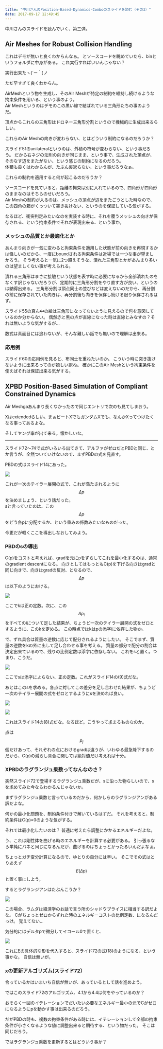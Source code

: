 ```yaml
---
title: "中川さんのPosition-Based-Dynamics-Comboのスライドを読む（その3）"
date: 2017-09-17 12:49:45
---
```


中川さんのスライドを読んでいく、第三弾。

## Air Meshes for Robust Collision Handling

これはデモが無いと良くわからんなぁ。
とソースコードを眺めていたら、binというフォルダに中身がある。
これ実行すればいいんじゃない？

実行出来たヽ(´ー｀)ノ

ただ早すぎて良くわからん。

AirMeshという物を生成し、そのAIr Meshが特定の制約を維持し続けるような拘束条件を用いる、という事のよう。  
Air Meshというのはデモのこの黒い線で結ばれている三角形たちの事のようだ。

頂点からこれらの三角形はドロネー三角形分割というので機械的に生成出来るらしい。

これらのAir Meshの向きが変わらない、とはどういう制約になるのだろうか？

スライド51のunilateralというのは、外積の符号が変わらない、という事だろう。
だから右ネジの法則の向きが同じまま、という事で、生成された頂点が、そのなす辺をまたがない、という感じの制約になるのだろう。  
体積も良くはわからんが、たぶん裏返らない、という事だろうなぁ。

これらの制約を適用すると何が起こるのだろうか？

ソースコードを見ていると、距離の拘束は別に入れているので、四角形が四角形のままなのはそちらのせいだろう。  
Air Meshの制約が入るのは、メッシュの頂点が辺をまたごうとした時なので、この四角の箱がくっついて突き抜けない、というのを保証している気がする。

なるほど、衝突判定みたいなのを実装する時に、それを覆うメッシュの向きが保存される、という拘束条件でそれが表現出来る、という事か。

### メッシュの品質とか最適化とか

あんまり向きが一気に変わると拘束条件を適用した状態が前の向きを再現するかは怪しいのだから、一度にboundされる拘束条件は近場では一つな事が望ましかろう。
そう考えると一気に2つ超えそうな、潰れた三角形とかがあんまり多いのは望ましくない事が考えられる。

潰れる三角形はまさに接触という状態を表す時に必要になるから全部潰れたのをなくす訳じゃないだろうが、定期的に三角形分割をやり直す方が良い、というのは納得出来る。
三角形分割は頂点同士の並びなどは変えないのだから、再分割の前に保存されていた向きは、再分割後も向きを保存し続ける限り保存されるはず。

スライド55の真ん中の絵は三角形になってないように見えるので何を意図しているのか分からない。
偶然赤と黒の点が直線になった時は直線とみなすの？それは無いような気がするが…

数式は真面目には追わないが、そんな難しい話でも無いので理解は出来る。

### 応用例

スライド60の応用例を見ると、布同士を重ねたいのか。
こういう時に突き抜けないように出来るってのが嬉しい訳ね。
確かにこのAir Meshという拘束条件を使えばそれは保証出来る気がする。

## XPBD Position-Based Simulation of Compliant Constrained Dynamics

Air Meshgaあんまり長くなかったので同じエントリで次のも見てしまおう。

Xはextendedらしい。まぁビートXでもガンダムXでも、なんかXってつけたくなる事ってあるよな。

そしてヤング率が出て来る。懐かしいな。

---

スライド72〜74で式がいろいろ出てきて、アルファがゼロだとPBDと同じ、とか言うが、全然ついていけないので、まずPBDの式を見直す。

PBDの式はスライド14にあった。

![](https://i.imgur.com/t7M1RVA.jpg)

これが一次のテイラー展開の式で、これが満たされるように $$ \Delta p $$を決めましょう、という話だった。  
sと言っていたのは、この$$ \Delta p $$をどう各pに分配するか、という重みの係数みたいなものだった。

今更だが軽くここを導出しなおしてみよう。


### PBDのsの導出

C(p)をコストと考えれば、gradを元にpをずらしてこれを最小化するのは、通常のgradient descentになる。
向きとしてはもっともC(p)を下げる向きはgradと同じ向きで、向きはgradの反対、となるので、 $$ \Delta p $$は以下のようにおける。

![](https://i.imgur.com/2YMtNmG.jpg)

ここでkは正の定数。次に、この $$ \Delta p_i $$をすべてのiについて足した結果が、ちょうど一次のテイラー展開の式をゼロとするように、このkを定める。
この時点ではkはpの添字iに依存した物か。

で、ずれ具合は質量の逆数に応じて配分されるようにしたい。
そこでまず、質量の逆数をkの外に出して足し合わせる事を考える。
質量の部分で配分の割合は決定出来ているので、残りの比例定数は添字に依存しない。
これをsと置く。つまり、こうだ。

![](https://i.imgur.com/g0Zb2PF.jpg)

ここでsは添字によらない、正の定数。これがスライド14の(9)式だな。

あとはこのsを求める。各点に対してこの差分を足し合わせた結果が、ちょうど一次のテイラー展開の式をゼロとするようにsを決めれば良い。

![](https://i.imgur.com/OwNFCzy.jpg)

![](https://i.imgur.com/ioR77yI.jpg)

これはスライド14の(8)式だな。なるほど。こうやって求まるものなのか。

点は $$ p_j $$ 個だけあって、それぞれの点におけるgradは違うが、いわゆる最急降下するのだから、C(p)の減らし具合に関しては絶対値だけ考えれば十分。

### XPBDのラグランジュ乗数ってなんなのさ？

突然スライド72で登場するラグランジュ乗数だが、sに沿った物らしいので、sを求めてみた今ならわかるんじゃないか。

まずラグランジュ乗数と言っているのだから、何かしらのラグランジアンがある訳だよな。

何かの最小化問題を、制約条件付きで解いているはずだ。
それを考えると、制約条件はC(p)=0のような気がする。

それでは最小化したいのは？
普通に考えたら調整にかかるエネルギーだよな。

う、これは剛性体を曲げる時のエネルギーを計算する必要がある。
引っ張るなら単純にバネと同じになるんだが、曲げるのはちょっとかったるいんだよなぁ。

ちょっとガチ変分計算になるので、ゆとりの自分には辛い。
そこでその式はとりあえず $$ E(\Delta p) $$と置く事にしよう。

するとラグランジアンはたぶんこうか？

![](https://i.imgur.com/PDJpXr3.jpg)

この場合、ラムダは経済学のお話で言う所のシャドウプライスに相当する訳だよな。
Cがちょっとゼロからずれた時のエネルギーコストの比例定数、になるんだっけ。
覚えてない…


気分的にはデルタpで微分してイコール0で置くと、

![](https://i.imgur.com/Z7VEozd.jpg)

これにEの具体的な形を代入すると、スライド72の式(18)のようになる、という事かな。
自信は無いが。

### xの更新アルゴリズム(スライド72）

合っているかはいまいち自信が無いが、あっているとして話を進めよう。

ではこのスライド72のアルゴリズム、4.1から4.4は何をやっているのか？

おそらく一回のイテレーションでだいたい必要なエネルギー最小の元でCがゼロになるようにpを動かす事は出来るのだろう。

だがPBDの時も、複数の拘束条件がある時には、イテレーションして全部の拘束条件が小さくなるような値に調整出来ると期待する、という物だった。
そこは同じだろう。

ではラグランジュ乗数を更新するとはどういう事か？
